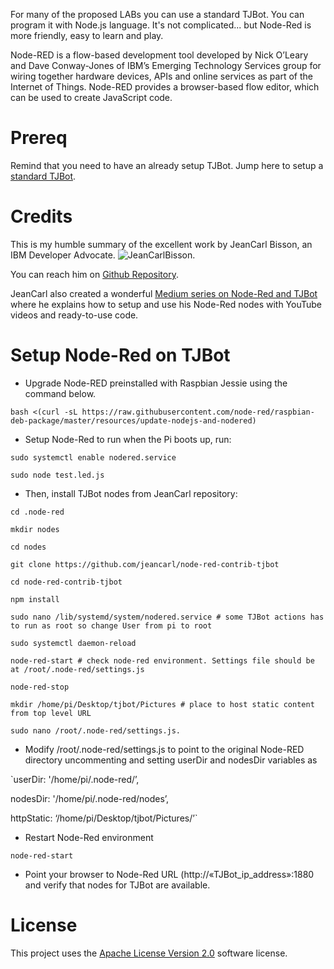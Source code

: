 For many of the proposed LABs you can use a standard TJBot. You can program it with Node.js language. It's not complicated... but Node-Red is more friendly, easy to learn and play.

Node-RED is a flow-based development tool developed by Nick O’Leary and Dave Conway-Jones of IBM’s Emerging Technology Services group for wiring together hardware devices, APIs and online services as part of the Internet of Things. Node-RED provides a browser-based flow editor, which can be used to create JavaScript code.

# Prereq
Remind that you need to have an already setup TJBot. Jump here to setup a [standard TJBot](Setup_standard_TJBot.md).

# Credits
This is my humble summary of the excellent work by JeanCarl Bisson, an IBM Developer Advocate. ![JeanCarlBisson](https://cdn-images-1.medium.com/fit/c/60/60/1*tocg1dafjcMwYIKG8wnpww.jpeg).

You can reach him on [Github Repository](https://github.com/jeancarl/node-red-contrib-tjbot).

JeanCarl also created a wonderful [Medium series on Node-Red and TJBot](https://medium.com/@jeancarlbisson/how-to-train-your-tjbot-in-node-red-88bfb3bbe0ab) where he explains how to setup and use his Node-Red nodes with YouTube videos and ready-to-use code.

# Setup Node-Red on TJBot
* Upgrade Node-RED preinstalled with Raspbian Jessie using the command below.

`bash <(curl -sL https://raw.githubusercontent.com/node-red/raspbian-deb-package/master/resources/update-nodejs-and-nodered)`

* Setup Node-Red to run when the Pi boots up, run:

`sudo systemctl enable nodered.service`

`sudo node test.led.js`

* Then, install TJBot nodes from JeanCarl repository:

`cd .node-red`

`mkdir nodes`

`cd nodes`

`git clone https://github.com/jeancarl/node-red-contrib-tjbot`

`cd node-red-contrib-tjbot`

`npm install`

`sudo nano /lib/systemd/system/nodered.service # some TJBot actions has to run as root so change User from pi to root`

`sudo systemctl daemon-reload`

`node-red-start # check node-red environment. Settings file should be at /root/.node-red/settings.js `

`node-red-stop`

`mkdir /home/pi/Desktop/tjbot/Pictures # place to host static content from top level URL`

`sudo nano /root/.node-red/settings.js. `

* Modify /root/.node-red/settings.js to point to the original Node-RED directory uncommenting and setting userDir and nodesDir variables as 

`userDir: '/home/pi/.node-red/’,

nodesDir: '/home/pi/.node-red/nodes’,

httpStatic: ‘/home/pi/Desktop/tjbot/Pictures/’`

* Restart Node-Red environment

`node-red-start `

* Point your browser to Node-Red URL (http://«TJBot_ip_address»:1880 and verify that nodes for TJBot are available.

# License  
This project uses the [Apache License Version 2.0](https://github.com/fmanclossi/TJBot-playbook/blob/master/LICENSE) software license.  
